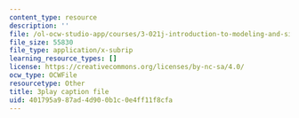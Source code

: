 ```yaml
---
content_type: resource
description: ''
file: /ol-ocw-studio-app/courses/3-021j-introduction-to-modeling-and-simulation-spring-2012/401795a987ad4d900b1c0e4ff11f8cfa_d3ChB1tDMyI.srt
file_size: 55830
file_type: application/x-subrip
learning_resource_types: []
license: https://creativecommons.org/licenses/by-nc-sa/4.0/
ocw_type: OCWFile
resourcetype: Other
title: 3play caption file
uid: 401795a9-87ad-4d90-0b1c-0e4ff11f8cfa
---
```

